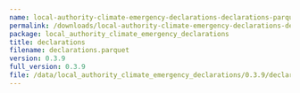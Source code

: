 ```yaml
---
name: local-authority-climate-emergency-declarations-declarations-parquet
permalink: /downloads/local-authority-climate-emergency-declarations-declarations-parquet/0_3_9
package: local_authority_climate_emergency_declarations
title: declarations
filename: declarations.parquet
version: 0.3.9
full_version: 0.3.9
file: /data/local_authority_climate_emergency_declarations/0.3.9/declarations.parquet
---
```

